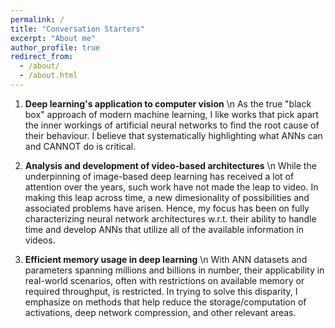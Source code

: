 ```yaml
---
permalink: /
title: "Conversation Starters"
excerpt: "About me"
author_profile: true
redirect_from: 
  - /about/
  - /about.html
---
```


1. **Deep learning's application to computer vision** 
\n As the true "black box" approach of modern machine learning, I like works that pick apart the inner workings of artificial neural networks to find the root cause of their behaviour. I believe that systematically highlighting what ANNs can and CANNOT do is critical.

2. **Analysis and development of video-based architectures** 
\n While the underpinning of image-based deep learning has received a lot of attention over the years, such work have not made the leap to video. In making this leap across time, a new dimesionality of possibilities and associated problems have arisen. Hence, my focus has been on fully characterizing neural network architectures w.r.t. their ability to handle time and develop ANNs that utilize all of the available information in videos.

3. **Efficient memory usage in deep learning** 
\n With ANN datasets and parameters spanning millions and billions in number, their applicability in real-world scenarios, often with restrictions on available memory or required throughput, is restricted. In trying to solve this disparity, I emphasize on methods that help reduce the storage/computation of activations, deep network compression, and other relevant areas.
